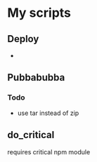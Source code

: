 # My scripts

## Deploy
-

## Pubbabubba

### Todo
* use tar instead of zip

## do_critical
requires critical npm module
